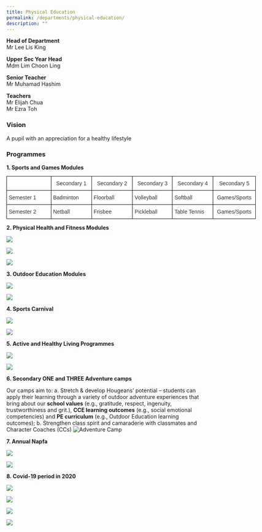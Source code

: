 ```yaml
---
title: Physical Education
permalink: /departments/physical-education/
description: ""
---
```

**Head of Department**   
Mr Lee Lis King  

  

**Upper Sec Year Head**   
Mdm Lim Choon Ling

  

**Senior Teacher**   
Mr Muhamad Hashim

  

**Teachers**    
Mr Elijah Chua   
Mr Ezra Toh  


  

### Vision
A pupil with an appreciation for a healthy lifestyle

### Programmes

**1\. Sports and Games Modules**

<style type="text/css">
.tg  {border-collapse:collapse;border-spacing:0;margin:0px auto;}
.tg td{border-color:black;border-style:solid;border-width:1px;font-family:Arial, sans-serif;font-size:14px;
  overflow:hidden;padding:10px 5px;word-break:normal;}
.tg th{border-color:black;border-style:solid;border-width:1px;font-family:Arial, sans-serif;font-size:14px;
  font-weight:normal;overflow:hidden;padding:10px 5px;word-break:normal;}
.tg .tg-tlx9{background-color:#FFF;color:#333;text-align:center;vertical-align:top}
.tg .tg-citn{background-color:#FFF;color:#333;text-align:left;vertical-align:top}
</style>
<table class="tg" style="undefined;table-layout: fixed; width: 650px">
<colgroup>
<col style="width: 116px">
<col style="width: 106px">
<col style="width: 107px">
<col style="width: 104px">
<col style="width: 106px">
<col style="width: 111px">
</colgroup>
<tbody>
  <tr>
    <td class="tg-tlx9"></td>
    <td class="tg-tlx9"><span style="background-color:initial">Secondary 1</span><br></td>
    <td class="tg-tlx9"><span style="background-color:initial">Secondary 2</span><br></td>
    <td class="tg-tlx9"><span style="background-color:initial">Secondary 3</span><br></td>
    <td class="tg-tlx9"><span style="background-color:initial">Secondary 4</span><br></td>
    <td class="tg-tlx9"><span style="background-color:initial">Secondary 5 </span></td>
  </tr>
  <tr>
    <td class="tg-citn"><span style="font-weight:400;color:#333">Semester 1</span></td>
    <td class="tg-citn"><span style="font-weight:400;color:#333">Badminton</span></td>
    <td class="tg-citn"><span style="font-weight:400;color:#333">Floorball</span></td>
    <td class="tg-citn"><span style="font-weight:400;color:#333">Volleyball</span></td>
    <td class="tg-citn"><span style="font-weight:400;color:#333">Softball</span></td>
    <td class="tg-tlx9"><span style="font-weight:400;color:#333"> Games/Sports</span></td>
  </tr>
  <tr>
    <td class="tg-citn"><span style="font-weight:400;color:#333">Semester 2</span></td>
    <td class="tg-citn"><span style="font-weight:400;color:#333">Netball</span></td>
    <td class="tg-citn"><span style="font-weight:400;color:#333">Frisbee</span></td>
    <td class="tg-citn"><span style="font-weight:400;color:#333">Pickleball</span></td>
    <td class="tg-citn"><span style="font-weight:400;color:#333">Table Tennis</span></td>
    <td class="tg-tlx9"><span style="font-weight:400;color:#333"> Games/Sports</span></td>
  </tr>
</tbody>
</table>

**2\. Physical Health and Fitness Modules**

<img src="/images/pe1.jpeg" 
     >
		 
<img src="/images/pe2.jpeg" 
     >
		 
<img src="/images/pe3.jpeg" 
     >

**3\. Outdoor Education Modules**

<img src="/images/pe4.jpeg" 
     >
		 
<img src="/images/pe5.jpeg" 
     >

**4\. Sports Carnival**

<img src="/images/pe6.jpeg" 
     >
		 
<img src="/images/pe7.jpeg" 
     >

**5\. Active and Healthy Living Programmes**

<img src="/images/pe8.jpeg" 
     >
		 
<img src="/images/pe9.jpeg" 
     >

**6\. Secondary ONE and THREE Adventure camps**

Our camps aim to:
a.	Stretch & develop Hougeans’ potential – students can apply their learning through a variety of outdoor adventure experiences that bring about our **school values** (e.g., gratitude, respect, ingenuity, trustworthiness and grit.), **CCE learning outcomes** (e.g., social emotional competencies) and **PE curriculum** (e.g., Outdoor Education learning outcomes); 
b.	Strengthen class spirit and camaraderie with classmates and Character Coaches (CCs)
![Adventure Camp](/images/Adventure%20Camp.jpg)

**7\. Annual Napfa**

<img src="/images/pe10.jpeg" 
     >
		 
<img src="/images/pe11.jpeg" 
     >

**8\. Covid-19 period in 2020**

<img src="/images/pe12.jpeg" 
     >
		 
<img src="/images/pe13.jpeg" 
    >
		 
<img src="/images/pe14.jpeg" 
     >
		 
<img src="/images/pe15.jpeg" 
     >
